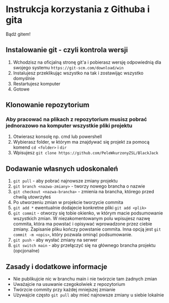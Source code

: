 # Instrukcja korzystania z Githuba i gita
Bądź gitem!

## Instalowanie git - czyli kontrola wersji
1. Wchodzisz na oficjalną stronę git'a i pobierasz wersję odpowiednią dla swojego 
systemu ```https://git-scm.com/download/win```
2. Instalujesz przeklikując wszystko na tak i zostawijąc wszystko domyślnie
3. Restartujesz komputer
4. Gotowe

## Klonowanie repozytorium
### Aby pracować na plikach z repozytorium musisz pobrać jednorazowo na komputer wszystkie pliki projektu

1. Otwierasz konsolę np. cmd lub powershell
2. Wybierasz folder, w którym ma znajdywać się projekt za pomocą komend ```cd <folder>``` i ```dir```
3. Wpisujesz ```git clone https://github.com/PeleWkurzonyZSL/BlackJack```

## Dodawanie własnych udoskonaleń
1.  ```git pull``` - aby pobrać najnowsze zmiany projektu
1. ```git branch <nazwa-zmiany>``` - tworzy nowego brancha o nazwie
2. ```git checkout <nazwa-brancha>``` - zmienia na brancha, którego przed chwilą utowrzyłeś 
3. Po utworzeniu zmian w projekcie tworzycie commita 
4. ```git add *``` ewentualnie dodajecie konkretne pliki ```git add <plik>```
5. ```git commit``` - otworzy się tobie okienko, w którym macie podsumowanie wszystkich zmian. W niezakomentowanym polu wpisujesz nazwę commita, która ma powstać i opisywać wprowadzone przez ciebie zmiany. Zapisanie pliku kończy powstanie commita. Inna opcją jest ```git commit -m <opis>```, który pozwala ominąć podsumowanie.
6. ```git push``` - aby wysłać zmiany na serwer
7. ```git switch main``` - aby przełączyć się na głównego brancha projektu (opcjonalne)

## Zasady i dodatkowe informacje
* Nie publikujcie nic w branchu main i nie twórzcie tam żadnych zmian
* Uważajcie na usuwanie czegokolwiek z repozytorium
* Twórzcie commity przy każdej mniejszej zmianie
* Używajcie często ```git pull``` aby mieć najnowsze zmiany u siebie lokalnie
